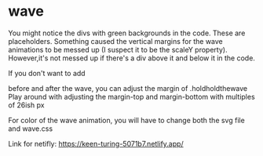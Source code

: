 # wave

You might notice the divs with green backgrounds in the code.  These are placeholders.  Something caused the vertical margins for the wave animations to be messed up (I suspect it to be the scaleY property).  However,it's not messed up if there's a div above it and below it in the code.

If you don't want to add <div></div> before and after the wave, you can adjust the margin of .holdholdthewave
Play around with adjusting the margin-top and margin-bottom with multiples of 26ish px

For color of the wave animation, you will have to change both the svg file and wave.css

Link for netifly: https://keen-turing-5071b7.netlify.app/
